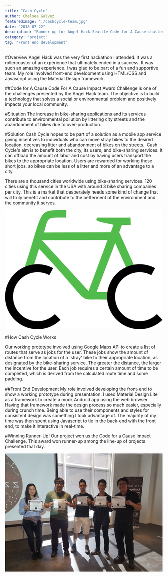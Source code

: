 ```yaml
---
title: "Cash Cycle"
author: Chelsea Galvez
featuredImage: "./cashcycle-team.jpg"
date: "2018-07-22"
description: "Runner-up for Angel Hack Seattle Code for A Cause challenge (2018). Prototype for a bike-sharing 'cleanup' solution."
category: "project"
tag: "Front end development"
---
```


#Overview
Angel Hack was the very first hackathon I attended. It was a rollercoaster of an experience that ultimately ended in a success. It was such an amazing experience. I was glad to be part of a fun and supportive team. My role involved front-end development using HTML/CSS and Javascript using the Material Design framework.

##Code for A Cause
Code For A Cause Impact Award Challenge is one of the challenges presented by the Angel Hack team.
The objective is to build a technology that solves a social or environmental problem and positively impacts your local community.

#Situation
The increase in bike-sharing applications and its services contribute to environmental pollution by littering city streets and the abandonment of bikes due to over-production.​​​​​​​

#Solution
Cash Cycle hopes to be part of a solution as a mobile app service giving incentives to individuals who can move stray bikes to the desired location, decreasing litter and abandonment of bikes on the streets.
​​​​​​​
Cash Cycle's aim is to benefit both the city, its users, and bike-sharing services. It can offload the amount of labor and cost by having users transport the bikes to the appropriate location. Users are rewarded for working these short jobs, so bikes can be less of a litter and more of an advantage to a city.

There are a thousand cities worldwide using bike-sharing services. 120 cities using this service in the USA with around 3 bike sharing companies per city. This is a market that desperately needs some kind of change that will truly benefit and contribute to the betterment of the environment and the community it serves.

![cash cycle logo](./cc-logo.png)

#How Cash Cycle Works

Our working prototype involved using Google Maps API to create a list of routes that serve as jobs for the user. These jobs show the amount of distance from the location of a 'stray' bike to their appropriate location, as designated by the bike-sharing service. The greater the distance, the larger the incentive for the user. Each job requires a certain amount of time to be completed, which is derived from the calculated route time and some padding.

##Front End Development
My role involved developing the front-end to show a working prototype during presentation. I used Material Design Lite as a framework to create a mock Android app using the web browser. Having that framework made the design process so much easier, especially during crunch time. Being able to use their components and styles for consistent design was something I took advantage of. The majority of my time was then spent using Javascript to tie in the back-end with the front end, to make it interactive in real-time.

#Winning Runner-Up!
Our project won us the Code for a Cause Impact Challenge. This award won runner-up among the line-up of projects presented that day.

![cash cycle team picture](./cashcycle-team.jpg)
